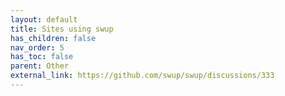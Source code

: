 ```yaml
---
layout: default
title: Sites using swup
has_children: false
nav_order: 5
has_toc: false
parent: Other
external_link: https://github.com/swup/swup/discussions/333
---
```

